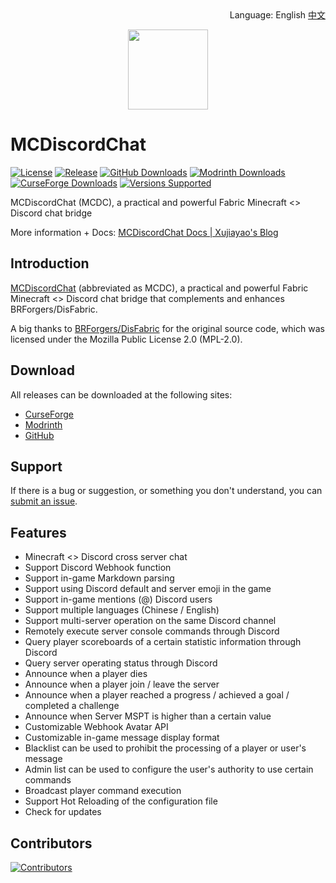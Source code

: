 <div align="right">
Language: English <a href="/README_CN.md">中文</a>
</div>

<p align="center">
<img width=128 src="https://cdn.jsdelivr.net/gh/Xujiayao/MCDiscordChat@master/src/main/resources/assets/mcdiscordchat/icon.png">
</p>

# MCDiscordChat

[![License](https://img.shields.io/github/license/xujiayao/MCDiscordChat?logo=github)](https://github.com/Xujiayao/MCDiscordChat/blob/master/LICENSE)
[![Release](https://img.shields.io/github/v/release/xujiayao/MCDiscordChat?logo=github)](https://github.com/Xujiayao/MCDiscordChat/releases)
[![GitHub Downloads](https://img.shields.io/github/downloads/xujiayao/MCDiscordChat/total?logo=github)](https://github.com/Xujiayao/MCDiscordChat/releases)
[![Modrinth Downloads](https://img.shields.io/modrinth/dt/mcdiscordchat?label=modrinth%20downloads)](https://modrinth.com/mod/mcdiscordchat)
[![CurseForge Downloads](https://cf.way2muchnoise.eu/full_mcdiscordchat_downloads.svg)](https://www.curseforge.com/minecraft/mc-mods/mcdiscordchat)
[![Versions Supported](https://cf.way2muchnoise.eu/versions/mcdiscordchat.svg)](https://www.curseforge.com/minecraft/mc-mods/mcdiscordchat)

MCDiscordChat (MCDC), a practical and powerful Fabric Minecraft <> Discord chat bridge

More information + Docs: [MCDiscordChat Docs | Xujiayao's Blog](https://blog.xujiayao.top/posts/4ba0a17a/)

## Introduction

[MCDiscordChat](https://github.com/Xujiayao/MCDiscordChat) (abbreviated as MCDC), a practical and powerful Fabric Minecraft <> Discord chat bridge that complements and enhances BRForgers/DisFabric.

A big thanks to [BRForgers/DisFabric](https://github.com/BRForgers/DisFabric) for the original source code, which was
licensed under the Mozilla Public License 2.0 (MPL-2.0).

## Download

All releases can be downloaded at the following sites:

- [CurseForge](https://www.curseforge.com/minecraft/mc-mods/mcdiscordchat/files)
- [Modrinth](https://modrinth.com/mod/mcdiscordchat/versions)
- [GitHub](https://github.com/Xujiayao/MCDiscordChat/releases)

## Support

If there is a bug or suggestion, or something you don't understand, you
can [submit an issue](https://github.com/Xujiayao/MCDiscordChat/issues/new).

## Features

- Minecraft <> Discord cross server chat
- Support Discord Webhook function
- Support in-game Markdown parsing
- Support using Discord default and server emoji in the game
- Support in-game mentions (@) Discord users
- Support multiple languages (Chinese / English)
- Support multi-server operation on the same Discord channel
- Remotely execute server console commands through Discord
- Query player scoreboards of a certain statistic information through Discord
- Query server operating status through Discord
- Announce when a player dies
- Announce when a player join / leave the server
- Announce when a player reached a progress / achieved a goal / completed a challenge
- Announce when Server MSPT is higher than a certain value
- Customizable Webhook Avatar API
- Customizable in-game message display format
- Blacklist can be used to prohibit the processing of a player or user's message
- Admin list can be used to configure the user's authority to use certain commands
- Broadcast player command execution
- Support Hot Reloading of the configuration file
- Check for updates

## Contributors

[![Contributors](https://contrib.rocks/image?repo=xujiayao/mcdiscordchat)](https://github.com/Xujiayao/mcdiscordchat/graphs/contributors)